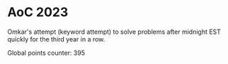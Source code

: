 # AoC 2023

Omkar's attempt (keyword attempt) to solve problems after midnight EST quickly for the third year in a row.

Global points counter: 395